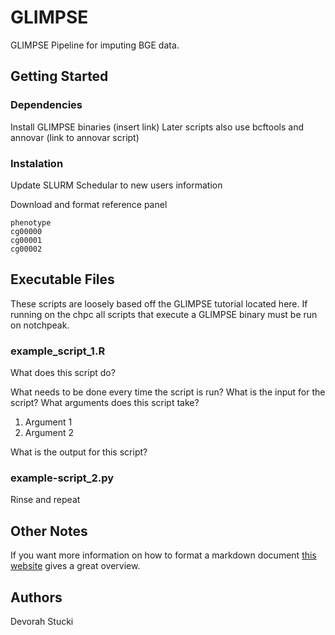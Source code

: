 # GLIMPSE
GLIMPSE Pipeline for imputing BGE data.

## Getting Started

### Dependencies

Install GLIMPSE binaries (insert link)
Later scripts also use bcftools and annovar (link to annovar script)

### Instalation
Update SLURM Schedular to new users information

Download and format reference panel
````
phenotype
cg00000
cg00001
cg00002
````

## Executable Files

These scripts are loosely based off the GLIMPSE tutorial located here. If running on the chpc all scripts that execute a GLIMPSE binary must be run on notchpeak.

### example_script_1.R

What does this script do?

What needs to be done every time the script is run? What is the input for the script? What arguments does this script take?
1. Argument 1
2. Argument 2

What is the output for this script?

### example-script_2.py

Rinse and repeat

## Other Notes

If you want more information on how to format a markdown document [this website](https://www.markdownguide.org/basic-syntax/) gives a great overview.

## Authors

Devorah Stucki



